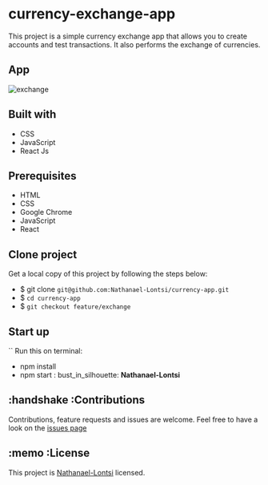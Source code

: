 # currency-exchange-app

This project is a simple currency exchange app that allows you to create accounts and test transactions. It also performs the exchange of currencies.

## App
![exchange](src/assets/image/currency.png)

## Built with

- CSS
- JavaScript
- React Js

## Prerequisites

- HTML
- CSS
- Google Chrome
- JavaScript
- React

## Clone project

Get a local copy of this project by following the steps below:

- $ git clone `git@github.com:Nathanael-Lontsi/currency-app.git`
- $ `cd currency-app`
- $ `git checkout feature/exchange`

## Start up
``
Run this on terminal:

- npm install
- npm start
  : bust_in_silhouette: **Nathanael-Lontsi**

## :handshake :Contributions

Contributions, feature requests and issues are welcome. Feel free to have a look on the [issues page](https://github.com/Nathanael-Lontsi/currency-app/issues)

## :memo :License

This project is [Nathanael-Lontsi](./LICENSE) licensed.
